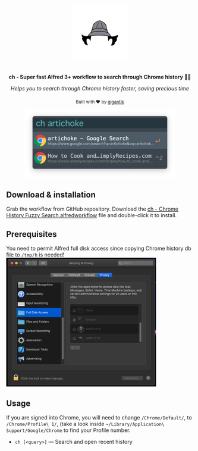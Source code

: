 <div align="center">
  <a href="https://github.com/gigantik/ch"><img src="images/5c82294572f5d9028c17ed78.png" width="30%"></a>
  <br>
  <br>
  <p>
    <b>ch - Super fast Alfred 3+ workflow to search through Chrome history 🕵️‍♀️</b>
  </p>
  <p>
      <i>Helps you to search through Chrome history faster, saving precious time</i>
  </p>
  <p>

  </p>
  <p>
    <sub>Built with ❤︎ by
      <a href="https://github.com/gigantik">gigantik</a>
    </sub>
  </p>
</div>


<p align="center">
    <img src="images/prv.png" width="80%" height="80%">
</p>


Download & installation
-----------------------

Grab the workflow from GitHub repository. Download the <a href="ch - Chrome History Fuzzy Search.alfredworkflow">ch - Chrome History Fuzzy Search.alfredworkflow</a> file and double-click it to install.

Prerequisites
-----

You need to permit Alfred full disk access since copying Chrome history db file to `/tmp/h` is needed!
<img src="images/alfred-disk-access.png" width="80%" height="80%">

Usage
-----

If you are signed into Chrome, you will need to change `/Chrome/Default/`, to
`/Chrome/Profile\ 1/`, (take a look inside `~/Library/Application\
Support/Google/Chrome` to find your Profile number.

- `ch [<query>]` — Search and open recent history

